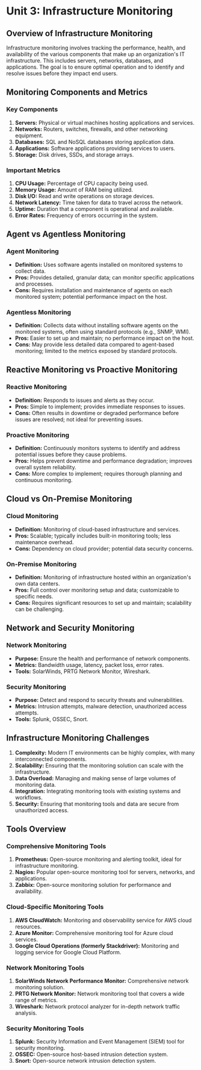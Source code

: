# Unit 3: Infrastructure Monitoring

## Overview of Infrastructure Monitoring
Infrastructure monitoring involves tracking the performance, health, and availability of the various components that make up an organization's IT infrastructure. This includes servers, networks, databases, and applications. The goal is to ensure optimal operation and to identify and resolve issues before they impact end users.

## Monitoring Components and Metrics
### Key Components
1. **Servers:** Physical or virtual machines hosting applications and services.
2. **Networks:** Routers, switches, firewalls, and other networking equipment.
3. **Databases:** SQL and NoSQL databases storing application data.
4. **Applications:** Software applications providing services to users.
5. **Storage:** Disk drives, SSDs, and storage arrays.

### Important Metrics
1. **CPU Usage:** Percentage of CPU capacity being used.
2. **Memory Usage:** Amount of RAM being utilized.
3. **Disk I/O:** Read and write operations on storage devices.
4. **Network Latency:** Time taken for data to travel across the network.
5. **Uptime:** Duration that a component is operational and available.
6. **Error Rates:** Frequency of errors occurring in the system.

## Agent vs Agentless Monitoring
### Agent Monitoring
- **Definition:** Uses software agents installed on monitored systems to collect data.
- **Pros:** Provides detailed, granular data; can monitor specific applications and processes.
- **Cons:** Requires installation and maintenance of agents on each monitored system; potential performance impact on the host.

### Agentless Monitoring
- **Definition:** Collects data without installing software agents on the monitored systems, often using standard protocols (e.g., SNMP, WMI).
- **Pros:** Easier to set up and maintain; no performance impact on the host.
- **Cons:** May provide less detailed data compared to agent-based monitoring; limited to the metrics exposed by standard protocols.

## Reactive Monitoring vs Proactive Monitoring
### Reactive Monitoring
- **Definition:** Responds to issues and alerts as they occur.
- **Pros:** Simple to implement; provides immediate responses to issues.
- **Cons:** Often results in downtime or degraded performance before issues are resolved; not ideal for preventing issues.

### Proactive Monitoring
- **Definition:** Continuously monitors systems to identify and address potential issues before they cause problems.
- **Pros:** Helps prevent downtime and performance degradation; improves overall system reliability.
- **Cons:** More complex to implement; requires thorough planning and continuous monitoring.

## Cloud vs On-Premise Monitoring
### Cloud Monitoring
- **Definition:** Monitoring of cloud-based infrastructure and services.
- **Pros:** Scalable; typically includes built-in monitoring tools; less maintenance overhead.
- **Cons:** Dependency on cloud provider; potential data security concerns.

### On-Premise Monitoring
- **Definition:** Monitoring of infrastructure hosted within an organization's own data centers.
- **Pros:** Full control over monitoring setup and data; customizable to specific needs.
- **Cons:** Requires significant resources to set up and maintain; scalability can be challenging.

## Network and Security Monitoring
### Network Monitoring
- **Purpose:** Ensure the health and performance of network components.
- **Metrics:** Bandwidth usage, latency, packet loss, error rates.
- **Tools:** SolarWinds, PRTG Network Monitor, Wireshark.

### Security Monitoring
- **Purpose:** Detect and respond to security threats and vulnerabilities.
- **Metrics:** Intrusion attempts, malware detection, unauthorized access attempts.
- **Tools:** Splunk, OSSEC, Snort.

## Infrastructure Monitoring Challenges
1. **Complexity:** Modern IT environments can be highly complex, with many interconnected components.
2. **Scalability:** Ensuring that the monitoring solution can scale with the infrastructure.
3. **Data Overload:** Managing and making sense of large volumes of monitoring data.
4. **Integration:** Integrating monitoring tools with existing systems and workflows.
5. **Security:** Ensuring that monitoring tools and data are secure from unauthorized access.

## Tools Overview
### Comprehensive Monitoring Tools
1. **Prometheus:** Open-source monitoring and alerting toolkit, ideal for infrastructure monitoring.
2. **Nagios:** Popular open-source monitoring tool for servers, networks, and applications.
3. **Zabbix:** Open-source monitoring solution for performance and availability.

### Cloud-Specific Monitoring Tools
1. **AWS CloudWatch:** Monitoring and observability service for AWS cloud resources.
2. **Azure Monitor:** Comprehensive monitoring tool for Azure cloud services.
3. **Google Cloud Operations (formerly Stackdriver):** Monitoring and logging service for Google Cloud Platform.

### Network Monitoring Tools
1. **SolarWinds Network Performance Monitor:** Comprehensive network monitoring solution.
2. **PRTG Network Monitor:** Network monitoring tool that covers a wide range of metrics.
3. **Wireshark:** Network protocol analyzer for in-depth network traffic analysis.

### Security Monitoring Tools
1. **Splunk:** Security Information and Event Management (SIEM) tool for security monitoring.
2. **OSSEC:** Open-source host-based intrusion detection system.
3. **Snort:** Open-source network intrusion detection system.

